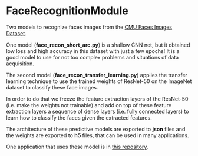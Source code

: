 # FaceRecognitionModule
Two models to recognize faces images from the [CMU Faces Images Dataset](http://archive.ics.uci.edu/ml/datasets/cmu+face+images).

One model (**face_recon_short_arc.py**) is a shallow CNN net, but it obtained low loss and high accuracy in this dataset with just a few epochs! It is a good model to use for not too complex problems and situations of data acquisition.

The second model (**face_recon_transfer_learning.py**) applies the transfer learning technique to use the trained weights of ResNet-50 on the ImageNet dataset to classify these face images.

In order to do that we freeze the feature extraction layers of the ResNet-50 (i.e. make the weights not trainable) and add on top of these feature extraction layers a sequence of dense layers (i.e. fully connected layers) to learn how to classify the faces given the extracted features.

The architecture of these predictive models are exported to **json** files and the weights are exported to **h5** files, that can be used in many applications.

One application that uses these model is in [this repository](https://github.com/muriloHoracio/imobiliariaWeb).
